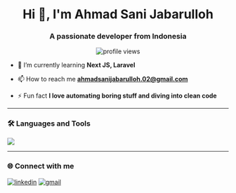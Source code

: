 <h1 align="center">Hi 👋, I'm Ahmad Sani Jabarulloh</h1>
<h3 align="center">A passionate developer from Indonesia</h3>

<p align="center">
  <img src="https://komarev.com/ghpvc/?username=ahmadsanijabarulloh&label=Profile%20views&color=0e75b6&style=flat" alt="profile views" />
</p>

- 🌱 I’m currently learning **Next JS, Laravel**

- 📫 How to reach me **ahmadsanijabarulloh.02@gmail.com**

- ⚡ Fun fact **I love automating boring stuff and diving into clean code**

---

### 🛠️ Languages and Tools

<p align="left">
  <img src="https://skillicons.dev/icons?i=html,css,js,react,nextjs,php,git,github,linux,vscode" />
</p>

---

### 🌐 Connect with me

<p align="left">
  <a href="https://linkedin.com/in/ahmadsanny02" target="blank"><img align="center" src="https://skillicons.dev/icons?i=linkedin" alt="linkedin" /></a>
  <a href="mailto:ahmadsanijabarulloh.02@gmail.com"><img align="center" src="https://skillicons.dev/icons?i=gmail" alt="gmail" /></a>
</p>
